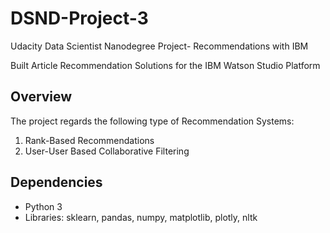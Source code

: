 # DSND-Project-3

Udacity Data Scientist Nanodegree Project- Recommendations with IBM

Built Article Recommendation Solutions for the IBM Watson Studio Platform

## Overview

The project regards the following type of Recommendation Systems:
1. Rank-Based Recommendations
2. User-User Based Collaborative Filtering

## Dependencies

* Python 3
* Libraries: sklearn, pandas, numpy, matplotlib, plotly, nltk

